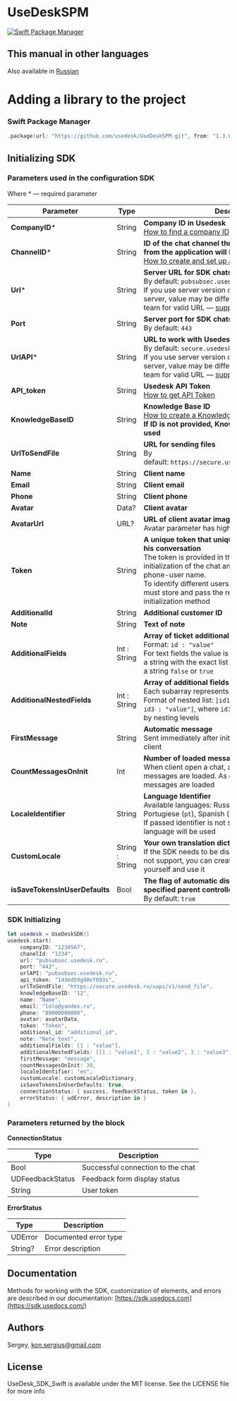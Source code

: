 # UseDeskSPM
[![Swift Package Manager](https://img.shields.io/badge/Swift_Package_Manager-compatible-orange?style=flat-square)](https://img.shields.io/badge/Swift_Package_Manager-compatible-orange?style=flat-square)

## This manual in other languages

Also available in [Russian](README_RU.md)

# Adding a library to the project

### Swift Package Manager

```swift
.package(url: "https://github.com/usedesk/UseDeskSPM.git", from: "1.3.0")
```

## Initializing SDK 

### Parameters used in the configuration SDK

Where * — required parameter

| **Parameter** | **Type** | **Description** |
| --- | --- | --- |
| **CompanyID*** | String |**Company ID in Usedesk**<br/>[How to find a company ID](https://en.usedocs.com/article/6396)  |
| **ChannelID*** | String | **ID of the chat channel through which messages from the application will be placed at Usedesk**<br/>[How to create and set up a channel](https://en.usedocs.com/article/16616)  |
| **Url*** | String | **Server URL for SDK chats**<br/>By default: `pubsubsec.usedesk.ru`<br/>If you use server version of Usedesk on your own server, value may be different for you. Check with our team for valid URL — support@usedesk.com  |
| **Port** | String | **Server port for SDK chats**<br/>By default: `443` |
| **UrlAPI*** | String | **URL to work with Usedesk API**<br/>By default: `secure.usedesk.ru/uapi`<br/>If you use server version of Usedesk on your own server, value may be different for you. Check with our team for valid URL — support@usedesk.com |
| **API_token** | String | **Usedesk API Token**<br/>[How to get API Token](https://en.usedocs.com/article/10169) |
| **KnowledgeBaseID** | String |  **Knowledge Base ID**<br/>[How to create a Knowledge Base](https://en.usedocs.com/article/7182)<br/>**If ID is not provided, Knowledge Base will not be used**|
| **UrlToSendFile** | String | **URL for sending files**<br/>By default: `https://secure.usedesk.ru/uapi/v1/send_file` |
| **Name** | String | **Client name** |
| **Email** | String | **Client email** |
| **Phone** | String | **Client phone** |
| **Avatar** | Data? | **Client avatar** |
| **AvatarUrl** | URL? | **URL of client avatar image**<br/>Avatar parameter has higher priority|
| **Token** | String | **A unique token that uniquely identifies the user and his conversation**<br/>The token is provided in the callback after the initialization of the chat and is linked to the mail-phone-user name.<br/>To identify different users on the same device, you must store and pass the received token to the initialization method |
| **AdditionalId** | String | **Additional customer ID** |
| **Note** | String | **Text of note** |
| **AdditionalFields** | Int : String | **Array of ticket additional fields**<br/>Format: `id : "value"`<br/>For text fields the value is a string, for a list the value is a string with the exact list value, for a flag the value is a string `false` or `true` |
| **AdditionalNestedFields** | Int : String | **Array of additional fields of nested list type**<br/>Each subarray represents one nested list. <br/>Format of nested list: `[id1: "value", id2 : "value", id3 : "value"]`, where `id1`, `id2`, `id3` — value identifiers by nesting levels |
| **FirstMessage** | String | **Automatic message**<br/>Sent immediately after initialization on behalf of the client |
| **CountMessagesOnInit** | Int | **Number of loaded messages when starting the chat**<br/>When client open a chat, a specified number of messages are loaded. As client scrolls chat, 20 more messages are loaded |
| **LocaleIdentifier** | String | **Language Identifier**<br/>Available languages: Russian (`ru`), English (`en`), Portugiese (`pt`), Spanish (`es`). <br/>If passed identifier is not supported, the Russian language will be used |
| **CustomLocale** | String : String | **Your own translation dictionary**<br/>If the SDK needs to be displayed in a language we do not support, you can create a translation dictionary yourself and use it |
| **isSaveTokensInUserDefaults** | Bool | **The flag of automatic display of the controller in the specified parent controller**<br/>By default: `true`  |


### SDK Initializing

```swift
let usedesk = UseDeskSDK()
usedesk.start(
    companyID: "1234567",
    chanelId: "1234", 
    url: "pubsubsec.usedesk.ru", 
    port: "443",
    urlAPI: "pubsubsec.usedesk.ru", 
    api_token: "143ed59g90ef093s",
    urlToSendFile: "https://secure.usedesk.ru/uapi/v1/send_file", 
    knowledgeBaseID: "12",
    name: "Name", 
    email: "lolo@yandex.ru", 
    phone: "89000000000", 
    avatar: avatarData,
    token: "Token", 
    additional_id: "additional_id",
    note: "Note text", 
    additionalFields: [1 : "value"], 
    additionalNestedFields: [[1 : "value1", 2 : "value2", 3 : "value3"]], 
    firstMessage: "message",
    сountMessagesOnInit: 30,
    localeIdentifier: "en", 
    customLocale: customLocaleDictionary,
    isSaveTokensInUserDefaults: true,
    connectionStatus: { success, feedbackStatus, token in },
    errorStatus: { udError, description in }
)
```

### Parameters returned by the block

****СonnectionStatus****

| Type | Description |
| --- | --- |
| Bool | Successful connection to the chat |
| UDFeedbackStatus | Feedback form display status |
| String | User token |

****ErrorStatus****

| Type | Description |
| --- | --- |
| UDError | Documented error type |
| String? | Error description |


## Documentation

Methods for working with the SDK, customization of elements, and errors are described in our documentation: [https://sdk.usedocs.com](https://sdk.usedocs.com/)

## Authors

Sergey, kon.sergius@gmail.com

## ****License****

UseDesk_SDK_Swift is available under the MIT license. See the LICENSE file for more info
